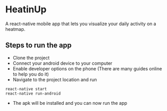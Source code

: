 # HeatinUp

A react-native mobile app that lets you visualize your daily activity on a heatmap.

## Steps to run the app
- Clone the project
- Connect your android device to your computer
- Enable developer options on the phone (There are many guides online to help you do it)
- Navigate to the project location and run 
 ```
 react-native start
 react-native run-android
 ```
- The apk will be installed and you can now run the app